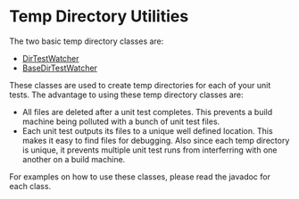 # Temp Directory Utilities

The two basic temp directory classes are:

 - [DirTestWatcher](../exec/java-exec/src/test/java/org/apache/drill/test/DirTestWatcher.java)
 - [BaseDirTestWatcher](../exec/java-exec/src/test/java/org/apache/drill/test/BaseDirTestWatcher.java)
  
These classes are used to create temp directories for each of your unit tests. The advantage to using
these temp directory classes are:

 - All files are deleted after a unit test completes. This prevents a build machine being polluted with a
 bunch of unit test files.
 - Each unit test outputs its files to a unique well defined location. This makes it easy to find files
 for debugging. Also since each temp directory is unique, it prevents multiple unit test runs from interferring
 with one another on a build machine.
 
For examples on how to use these classes, please read the javadoc for each class.
